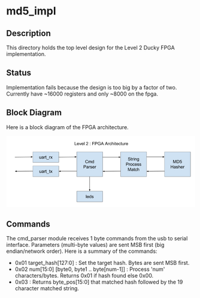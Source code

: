 # md5_impl

## Description

This directory holds the top level design for the Level 2 Ducky
FPGA implementation.

## Status

Implementation fails because the design is too big by a factor
of two. Currently have ~16000 registers and only ~8000 on the
fpga.

## Block Diagram

Here is a block diagram of the FPGA architecture.

![FPGA_Architecture](images/Ducky_FPGA_Architecture.png)

## Commands

The cmd_parser module receives 1 byte commands from the
usb to serial interface.  Parameters (multi-byte values) are sent MSB first 
(big endian/network order).
Here is a summary of the commands:

* 0x01 target_hash[127:0] : Set the target hash.  Bytes are sent MSB first.
* 0x02 num[15:0] [byte0, byte1 .. byte[num-1]] : Process 'num' characters/bytes. Returns 0x01 if
  hash found else 0x00.
* 0x03 : Returns byte_pos[15:0] that matched hash followed by the 19 character matched string.



